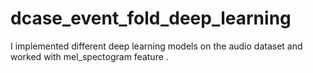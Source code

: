 # dcase_event_fold_deep_learning
I implemented different deep learning models on the audio dataset  and worked with mel_spectogram feature .
